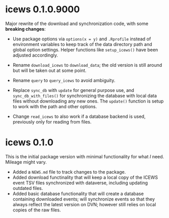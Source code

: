 # icews 0.1.0.9000

Major rewrite of the download and synchronization code, with some **breaking changes**:

* Use package options via `options(x = y)` and `.Rprofile` instead of environment variables to keep track of the data directory path and global option settings. Helper functions like `setup_icews()` have been adjusted accordingly.
* Rename `download_icews` to `download_data`; the old version is still around but will be taken out at some point.
* Rename `query` to `query_icews` to avoid ambiguity. 
* Replace `sync_db` with `update` for general purpose use, and `sync_db_with_files()` for synchronizing the database with local data files without downloading any new ones. The `update()` function is setup to work with the path and other options. 

* Change `read_icews` to also work if a database backend is used, previously only for reading from files. 

# icews 0.1.0

This is the initial package version with minimal functionality for what *I* need. Mileage might vary. 

* Added a `NEWS.md` file to track changes to the package.
* Added download functinality that will keep a local copy of the ICEWS event TSV files synchronized with dataverse, including updating outdated files.
* Added basic database functionality that will create a database containing downloaded events; will synchronize events so that they always reflect the latest version on DVN; however still relies on local copies of the raw files. 


